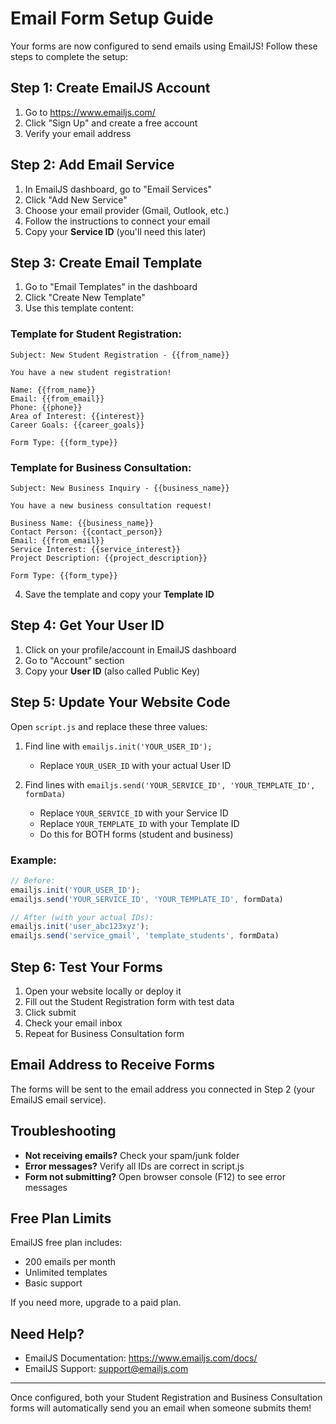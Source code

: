 # Email Form Setup Guide

Your forms are now configured to send emails using EmailJS! Follow these steps to complete the setup:

## Step 1: Create EmailJS Account

1. Go to https://www.emailjs.com/
2. Click "Sign Up" and create a free account
3. Verify your email address

## Step 2: Add Email Service

1. In EmailJS dashboard, go to "Email Services"
2. Click "Add New Service"
3. Choose your email provider (Gmail, Outlook, etc.)
4. Follow the instructions to connect your email
5. Copy your **Service ID** (you'll need this later)

## Step 3: Create Email Template

1. Go to "Email Templates" in the dashboard
2. Click "Create New Template"
3. Use this template content:

### Template for Student Registration:
```
Subject: New Student Registration - {{from_name}}

You have a new student registration!

Name: {{from_name}}
Email: {{from_email}}
Phone: {{phone}}
Area of Interest: {{interest}}
Career Goals: {{career_goals}}

Form Type: {{form_type}}
```

### Template for Business Consultation:
```
Subject: New Business Inquiry - {{business_name}}

You have a new business consultation request!

Business Name: {{business_name}}
Contact Person: {{contact_person}}
Email: {{from_email}}
Service Interest: {{service_interest}}
Project Description: {{project_description}}

Form Type: {{form_type}}
```

4. Save the template and copy your **Template ID**

## Step 4: Get Your User ID

1. Click on your profile/account in EmailJS dashboard
2. Go to "Account" section
3. Copy your **User ID** (also called Public Key)

## Step 5: Update Your Website Code

Open `script.js` and replace these three values:

1. Find line with `emailjs.init('YOUR_USER_ID');`
   - Replace `YOUR_USER_ID` with your actual User ID

2. Find lines with `emailjs.send('YOUR_SERVICE_ID', 'YOUR_TEMPLATE_ID', formData)`
   - Replace `YOUR_SERVICE_ID` with your Service ID
   - Replace `YOUR_TEMPLATE_ID` with your Template ID
   - Do this for BOTH forms (student and business)

### Example:
```javascript
// Before:
emailjs.init('YOUR_USER_ID');
emailjs.send('YOUR_SERVICE_ID', 'YOUR_TEMPLATE_ID', formData)

// After (with your actual IDs):
emailjs.init('user_abc123xyz');
emailjs.send('service_gmail', 'template_students', formData)
```

## Step 6: Test Your Forms

1. Open your website locally or deploy it
2. Fill out the Student Registration form with test data
3. Click submit
4. Check your email inbox
5. Repeat for Business Consultation form

## Email Address to Receive Forms

The forms will be sent to the email address you connected in Step 2 (your EmailJS email service).

## Troubleshooting

- **Not receiving emails?** Check your spam/junk folder
- **Error messages?** Verify all IDs are correct in script.js
- **Form not submitting?** Open browser console (F12) to see error messages

## Free Plan Limits

EmailJS free plan includes:
- 200 emails per month
- Unlimited templates
- Basic support

If you need more, upgrade to a paid plan.

## Need Help?

- EmailJS Documentation: https://www.emailjs.com/docs/
- EmailJS Support: support@emailjs.com

---

Once configured, both your Student Registration and Business Consultation forms will automatically send you an email when someone submits them!
